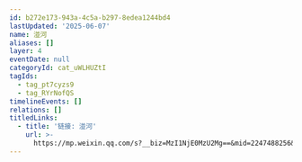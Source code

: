 ```yaml
---
id: b272e173-943a-4c5a-b297-8edea1244bd4
lastUpdated: '2025-06-07'
name: 湴河
aliases: []
layer: 4
eventDate: null
categoryId: cat_uWLHUZtI
tagIds:
  - tag_pt7cyzs9
  - tag_RYrNofQS
timelineEvents: []
relations: []
titledLinks:
  - title: '链接: 湴河'
    url: >-
      https://mp.weixin.qq.com/s?__biz=MzI1NjE0MzU2Mg==&mid=2247488256&idx=1&sn=8cc212ee1c9d89401e820b34131f6dbe&chksm=eb27348c8b6a0779013bc5771fefd4e98aa89f6aea15d206053ed07a9e26c8404f0c73286c55
---
```



